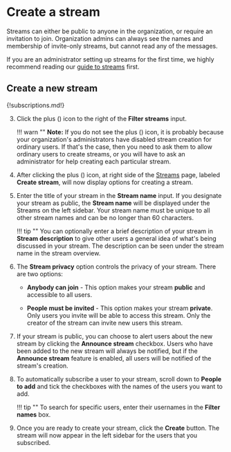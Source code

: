 # Create a stream

Streams can either be public to anyone in the organization, or require an
invitation to join. Organization admins can always see the names and
membership of invite-only streams, but cannot read any of the messages.

If you are an administrator setting up streams for the first time, we highly
recommend reading our
[guide to streams](/help/getting-your-organization-started-with-zulip#create-streams)
first.

## Create a new stream

{!subscriptions.md!}

3. Click the plus (<i class="icon-vector-plus"></i>) icon to the right of
the **Filter streams** input.

    !!! warn ""
        **Note:** If you do not see the plus
        (<i class="icon-vector-plus"></i>) icon, it
        is probably because your organization's administrators
        have disabled stream creation for ordinary users.
        If that's the case, then you need to ask them to
        allow ordinary users to create streams, or you will have
        to ask an administrator for help creating each particular stream.

4. After clicking the plus (<i class="icon-vector-plus"></i>) icon, at
right side of the [Streams](/#streams) page, labeled
**Create stream**, will now display options for creating a stream.

5. Enter the title of your stream in the **Stream name** input.
If you designate your stream as public, the **Stream name** will be
displayed under the Streams on the left sidebar. Your stream name must
be unique to all other stream names and can be no longer than
60 characters.

    !!! tip ""
        You can optionally enter a brief description of your stream in
        **Stream description** to give other users a general idea of
        what's being discussed in your stream. The description can be
        seen under the stream name in the stream overview.

7. The **Stream privacy** option controls the privacy of your
stream. There are two options:
    * **Anybody can join** - This option makes your stream **public**
    and accessible to all users.

    * **People must be invited** - This option makes your stream
    **private**. Only users you invite will be able to access this stream.
    Only the creator of the stream can invite new users this stream.

8. If your stream is public, you can choose to alert users about the new
stream by clicking the **Announce stream** checkbox. Users who have been
added to the new stream will always be notified, but if the
**Announce stream** feature is enabled, all users will be notified
of the stream's creation.

9. To automatically subscribe a user to your stream, scroll down to
**People to add** and tick the checkboxes with the names of the users
you want to add.

    !!! tip ""
        To search for specific users, enter their usernames in the
        **Filter names** box.

10. Once you are ready to create your stream,
click the **Create** button. The stream will now appear
in the left sidebar for the users that you subscribed.
